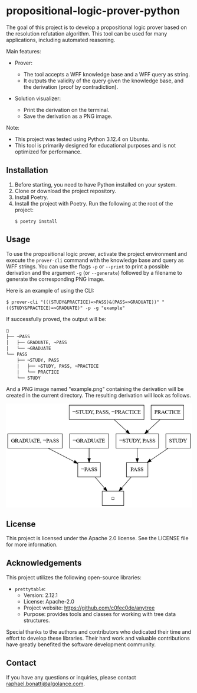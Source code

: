 # propositional-logic-prover-python
The goal of this project is to develop a propositional logic prover based on the resolution refutation algorithm. This tool can be used for many applications, including automated reasoning.

Main features:
- Prover:
    - The tool accepts a WFF knowledge base and a WFF query as string.
    - It outputs the validity of the query given the knowledge base, and the derivation (proof by contradiction).

- Solution visualizer:
    - Print the derivation on the terminal.
    - Save the derivation as a PNG image.

Note:
- This project was tested using Python 3.12.4 on Ubuntu.
- This tool is primarily designed for educational purposes and is not optimized for performance.

## Installation
1. Before starting, you need to have Python installed on your system.
2. Clone or download the project repository.
3. Install Poetry.
4. Install the project with Poetry. Run the following at the root of the project:
    ```shell
    $ poetry install
    ```

## Usage

To use the propositional logic prover, activate the project environment and execute the `prover-cli` command with the knowledge base and query as WFF strings. You can use the flags `-p` or `--print` to print a possible derivation and the argument `-g` (or `--generate`) followed by a filename to generate the corresponding PNG image.

Here is an example of using the CLI:
```shell
$ prover-cli "(((STUDY&PRACTICE)=>PASS)&(PASS=>GRADUATE))" "((STUDY&PRACTICE)=>GRADUATE)" -p -g "example"
```

If successfully proved, the output will be:
```
□
├── ¬PASS
│   ├── GRADUATE, ¬PASS
│   └── ¬GRADUATE
└── PASS
    ├── ¬STUDY, PASS
    │   ├── ¬STUDY, PASS, ¬PRACTICE
    │   └── PRACTICE
    └── STUDY
```

And a PNG image named "example.png" containing the derivation will be created in the current directory. The resulting derivation will look as follows.

![The derivation example](images/example.png)


## License
This project is licensed under the Apache 2.0 license.
See the LICENSE file for more information.

## Acknowledgements
This project utilizes the following open-source libraries:
- `prettytable`:
    - Version: 2.12.1
    - License: Apache-2.0
    - Project website: https://github.com/c0fec0de/anytree
    - Purpose: provides tools and classes for working with tree data structures.

Special thanks to the authors and contributors who dedicated their time and effort to develop these libraries. Their hard work and valuable contributions have greatly benefited the software development community.

## Contact
If you have any questions or inquiries, please contact raphael.bonatti@algolance.com.
